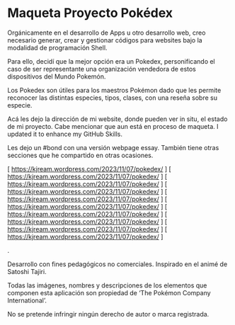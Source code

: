 # Maqueta Proyecto Pokédex

Orgánicamente en el desarrollo de Apps u otro desarrollo web, creo necesario generar, crear y gestionar códigos para websites bajo la modalidad de programación Shell. 

Para ello, decidí que la mejor opción era un Pokedex, personificando el caso de ser representante una organización vendedora de estos dispositivos del Mundo Pokemón.

Los Pokedex son útiles para los maestros Pokémon dado que les permite reconocer las distintas especies, tipos, clases, con una reseña sobre su especie.


Acá les dejo la dirección de mi website, donde pueden ver in situ, el estado de mi proyecto.
Cabe mencionar que aun está en proceso de maqueta. I updated it to enhance my GitHub Skills.


Les dejo un #bond con una versión webpage essay. También tiene otras secciones que he compartido en otras ocasiones.

[ https://kjream.wordpress.com/2023/11/07/pokedex/ ]
[ https://kjream.wordpress.com/2023/11/07/pokedex/ ]
[ https://kjream.wordpress.com/2023/11/07/pokedex/ ]
[ https://kjream.wordpress.com/2023/11/07/pokedex/ ]
[ https://kjream.wordpress.com/2023/11/07/pokedex/ ]
[ https://kjream.wordpress.com/2023/11/07/pokedex/ ]
[ https://kjream.wordpress.com/2023/11/07/pokedex/ ]
[ https://kjream.wordpress.com/2023/11/07/pokedex/ ]
[ https://kjream.wordpress.com/2023/11/07/pokedex/ ]
[ https://kjream.wordpress.com/2023/11/07/pokedex/ ]

.

Desarrollo con fines pedagógicos no comerciales. Inspirado en el animé de Satoshi Tajiri.

Todas las imágenes, nombres y descripciones de los elementos que componen esta aplicación son propiedad de ‘The Pokémon Company International’. 

No se pretende infringir ningún derecho de autor o marca registrada.
